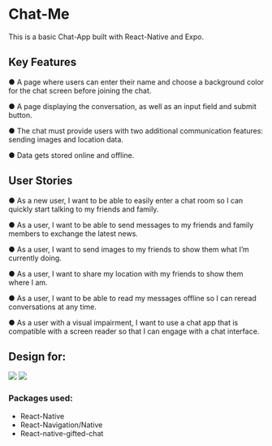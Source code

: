 # Chat-Me
This is a basic Chat-App built with React-Native and Expo.

## Key Features

● A page where users can enter their name and choose a background color for the chat screen
before joining the chat.

●  A page displaying the conversation, as well as an input field and submit button.

● The chat must provide users with two additional communication features: sending images
and location data.

● Data gets stored online and offline.

## User Stories

● As a new user, I want to be able to easily enter a chat room so I can quickly start talking to my
friends and family.

● As a user, I want to be able to send messages to my friends and family members to exchange
the latest news.

● As a user, I want to send images to my friends to show them what I’m currently doing.

● As a user, I want to share my location with my friends to show them where I am.

● As a user, I want to be able to read my messages offline so I can reread conversations at any
time.

● As a user with a visual impairment, I want to use a chat app that is compatible with a screen
reader so that I can engage with a chat interface.

## Design for:
<p>
<img src="https://img.shields.io/badge/Android-3DDC84?style=for-the-badge&logo=android&logoColor=white">
<img src="https://img.shields.io/badge/iOS-000000?style=for-the-badge&logo=ios&logoColor=white">
</p>

### Packages used:

- React-Native
- React-Navigation/Native
- React-native-gifted-chat
